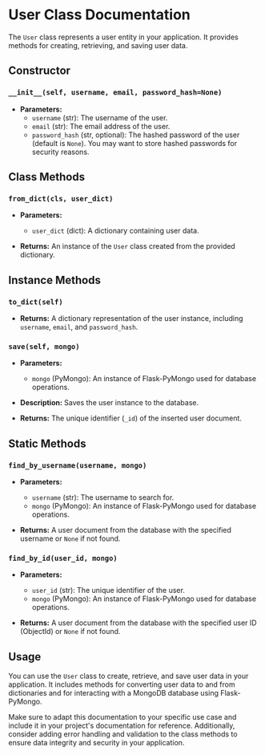 # User Class Documentation

The `User` class represents a user entity in your application. It provides methods for creating, retrieving, and saving user data.

## Constructor

### `__init__(self, username, email, password_hash=None)`

- **Parameters:**
  - `username` (str): The username of the user.
  - `email` (str): The email address of the user.
  - `password_hash` (str, optional): The hashed password of the user (default is `None`). You may want to store hashed passwords for security reasons.

## Class Methods

### `from_dict(cls, user_dict)`

- **Parameters:**
  - `user_dict` (dict): A dictionary containing user data.

- **Returns:** An instance of the `User` class created from the provided dictionary.

## Instance Methods

### `to_dict(self)`

- **Returns:** A dictionary representation of the user instance, including `username`, `email`, and `password_hash`.

### `save(self, mongo)`

- **Parameters:**
  - `mongo` (PyMongo): An instance of Flask-PyMongo used for database operations.

- **Description:** Saves the user instance to the database.

- **Returns:** The unique identifier (`_id`) of the inserted user document.

## Static Methods

### `find_by_username(username, mongo)`

- **Parameters:**
  - `username` (str): The username to search for.
  - `mongo` (PyMongo): An instance of Flask-PyMongo used for database operations.

- **Returns:** A user document from the database with the specified username or `None` if not found.

### `find_by_id(user_id, mongo)`

- **Parameters:**
  - `user_id` (str): The unique identifier of the user.
  - `mongo` (PyMongo): An instance of Flask-PyMongo used for database operations.

- **Returns:** A user document from the database with the specified user ID (ObjectId) or `None` if not found.

## Usage

You can use the `User` class to create, retrieve, and save user data in your application. It includes methods for converting user data to and from dictionaries and for interacting with a MongoDB database using Flask-PyMongo.

Make sure to adapt this documentation to your specific use case and include it in your project's documentation for reference. Additionally, consider adding error handling and validation to the class methods to ensure data integrity and security in your application.
